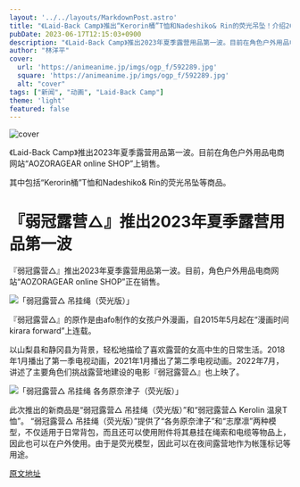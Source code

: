 ```yaml
---
layout: '../../layouts/MarkdownPost.astro'
title: "《Laid-Back Camp》推出“Kerorin桶”T恤和Nadeshiko& Rin的荧光吊坠！介绍2023年夏季露营用品第一波"
pubDate: 2023-06-17T12:15:03+0900
description: "《Laid-Back Camp》推出2023年夏季露营用品第一波。目前在角色户外用品电商网站“AOZORAGEAR online SHOP”上销售。"
author: "林洋平"
cover:
  url: 'https://animeanime.jp/imgs/ogp_f/592289.jpg'
  square: 'https://animeanime.jp/imgs/ogp_f/592289.jpg'
  alt: "cover"
tags: ["新闻", "动画", "Laid-Back Camp"]
theme: 'light'
featured: false
---
```


![cover](https://animeanime.jp/imgs/ogp_f/592289.jpg)

《Laid-Back Camp》推出2023年夏季露营用品第一波。目前在角色户外用品电商网站“AOZORAGEAR online SHOP”上销售。

其中包括“Kerorin桶”T恤和Nadeshiko& Rin的荧光吊坠等商品。

# 『弱冠露营△』推出2023年夏季露营用品第一波

『弱冠露营△』推出2023年夏季露营用品第一波。目前，角色户外用品电商网站“AOZORAGEAR online SHOP”正在销售。

![「弱冠露营△ 吊挂绳（荧光版）」](https://animeanime.jp/imgs/zoom/592290.jpg)

『弱冠露营△』的原作是由afo制作的女孩户外漫画，自2015年5月起在“漫画时间kirara forward”上连载。

以山梨县和静冈县为背景，轻松地描绘了喜欢露营的女高中生的日常生活。2018年1月播出了第一季电视动画，2021年1月播出了第二季电视动画。2022年7月，讲述了主要角色们挑战露营地建设的电影『弱冠露营△』也上映了。

![「弱冠露营△ 吊挂绳 各务原奈津子（荧光版）」](https://animeanime.jp/imgs/zoom/592287.jpg)

此次推出的新商品是“弱冠露营△ 吊挂绳（荧光版）”和“弱冠露营△ Kerolin 温泉T恤”。 “弱冠露营△ 吊挂绳（荧光版）”提供了“各务原奈津子”和“志摩凛”两种模型，不仅适用于日常背包，而且还可以使用附件将其悬挂在绳索和电缆等物品上，因此也可以在户外使用。由于是荧光模型，因此可以在夜间露营地作为帐篷标记等用途。

  [原文地址](https://animeanime.jp/article/2023/06/17/77982.html)